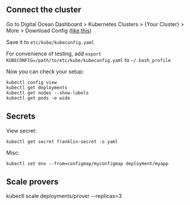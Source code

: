 ## Connect the cluster

Go to Digital Ocean Dashboard > Kubernetes Clusters > {Your Cluster} > More > Download Config ([like this](https://web.tresorit.com/l#TC88wCaQo01aDGM9SttIDA))

Save it to `etc/kube/kubeconfig.yaml`

For convenience of testing, add `export KUBECONFIG=/path/to/etc/kube/kubeconfig.yaml` to `~/.bash_profile`

Now you can check your setup:

```
kubectl config view
kubectl get deployments
kubectl get nodes --show-labels
kubectl get pods -o wide
```

## Secrets

View secret:

```kubectl get secret franklin-secret -o yaml```

Misc:

```kubectl set env --from=configmap/myconfigmap deployment/myapp```

## Scale provers

kubectl scale deployments/prover --replicas=3
